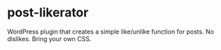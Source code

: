 # post-likerator
WordPress plugin that creates a simple like/unlike function for posts. No dislikes. Bring your own CSS.
